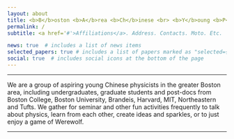 ```yaml
---
layout: about
title: <b>B</b>oston <b>A</b>rea <b>Ch</b>inese <br> <b>Y</b>oung <b>P</b>hysicists <b>S</b>eminar
permalink: /
subtitle: <a href='#'>Affiliations</a>. Address. Contacts. Moto. Etc.

news: true  # includes a list of news items
selected_papers: true # includes a list of papers marked as "selected={true}"
social: true  # includes social icons at the bottom of the page
---
```


***

We are a group of aspiring young Chinese physicists in the greater Boston area, including undergraduates, graduate students and post-docs from Boston College, Boston University, Brandeis, Harvard, MIT, Northeastern and Tufts. We gather for seminar and other fun activities frequently to talk about physics, learn from each other, create ideas and sparkles, or to just enjoy a game of Werewolf.

***

